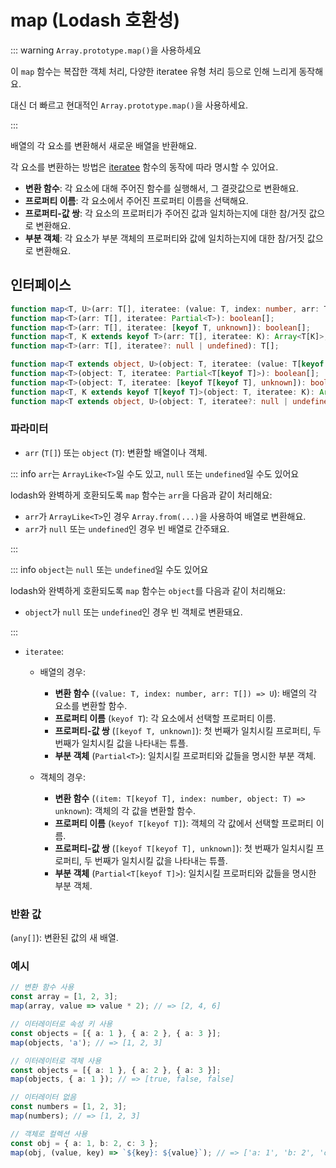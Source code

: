 # map (Lodash 호환성)

::: warning `Array.prototype.map()`을 사용하세요

이 `map` 함수는 복잡한 객체 처리, 다양한 iteratee 유형 처리 등으로 인해 느리게 동작해요.

대신 더 빠르고 현대적인 `Array.prototype.map()`을 사용하세요.

:::

배열의 각 요소를 변환해서 새로운 배열을 반환해요.

각 요소를 변환하는 방법은 [iteratee](../util/iteratee.md) 함수의 동작에 따라 명시할 수 있어요.

- **변환 함수**: 각 요소에 대해 주어진 함수를 실행해서, 그 결괏값으로 변환해요.
- **프로퍼티 이름**: 각 요소에서 주어진 프로퍼티 이름을 선택해요.
- **프로퍼티-값 쌍**: 각 요소의 프로퍼티가 주어진 값과 일치하는지에 대한 참/거짓 값으로 변환해요.
- **부분 객체**: 각 요소가 부분 객체의 프로퍼티와 값에 일치하는지에 대한 참/거짓 값으로 변환해요.

## 인터페이스

```typescript
function map<T, U>(arr: T[], iteratee: (value: T, index: number, arr: T[]) => U): U[];
function map<T>(arr: T[], iteratee: Partial<T>): boolean[];
function map<T>(arr: T[], iteratee: [keyof T, unknown]): boolean[];
function map<T, K extends keyof T>(arr: T[], iteratee: K): Array<T[K]>;
function map<T>(arr: T[], iteratee?: null | undefined): T[];

function map<T extends object, U>(object: T, iteratee: (value: T[keyof T], key: string, object: T) => U): U[];
function map<T>(object: T, iteratee: Partial<T[keyof T]>): boolean[];
function map<T>(object: T, iteratee: [keyof T[keyof T], unknown]): boolean[];
function map<T, K extends keyof T[keyof T]>(object: T, iteratee: K): Array<T[keyof T][K]>;
function map<T extends object, U>(object: T, iteratee?: null | undefined): U[];
```

### 파라미터

- `arr` (`T[]`) 또는 `object` (`T`): 변환할 배열이나 객체.

::: info `arr`는 `ArrayLike<T>`일 수도 있고, `null` 또는 `undefined`일 수도 있어요

lodash와 완벽하게 호환되도록 `map` 함수는 `arr`을 다음과 같이 처리해요:

- `arr`가 `ArrayLike<T>`인 경우 `Array.from(...)`을 사용하여 배열로 변환해요.
- `arr`가 `null` 또는 `undefined`인 경우 빈 배열로 간주돼요.

:::

::: info `object`는 `null` 또는 `undefined`일 수도 있어요

lodash와 완벽하게 호환되도록 `map` 함수는 `object`를 다음과 같이 처리해요:

- `object`가 `null` 또는 `undefined`인 경우 빈 객체로 변환돼요.

:::

- `iteratee`:

  - 배열의 경우:

    - **변환 함수** (`(value: T, index: number, arr: T[]) => U`): 배열의 각 요소를 변환할 함수.
    - **프로퍼티 이름** (`keyof T`): 각 요소에서 선택할 프로퍼티 이름.
    - **프로퍼티-값 쌍** (`[keyof T, unknown]`): 첫 번째가 일치시킬 프로퍼티, 두 번째가 일치시킬 값을 나타내는 튜플.
    - **부분 객체** (`Partial<T>`): 일치시킬 프로퍼티와 값들을 명시한 부분 객체.

  - 객체의 경우:

    - **변환 함수** (`(item: T[keyof T], index: number, object: T) => unknown`): 객체의 각 값을 변환할 함수.
    - **프로퍼티 이름** (`keyof T[keyof T]`): 객체의 각 값에서 선택할 프로퍼티 이름.
    - **프로퍼티-값 쌍** (`[keyof T[keyof T], unknown]`): 첫 번째가 일치시킬 프로퍼티, 두 번째가 일치시킬 값을 나타내는 튜플.
    - **부분 객체** (`Partial<T[keyof T]>`): 일치시킬 프로퍼티와 값들을 명시한 부분 객체.

### 반환 값

(`any[]`): 변환된 값의 새 배열.

### 예시

```typescript
// 변환 함수 사용
const array = [1, 2, 3];
map(array, value => value * 2); // => [2, 4, 6]

// 이터레이터로 속성 키 사용
const objects = [{ a: 1 }, { a: 2 }, { a: 3 }];
map(objects, 'a'); // => [1, 2, 3]

// 이터레이터로 객체 사용
const objects = [{ a: 1 }, { a: 2 }, { a: 3 }];
map(objects, { a: 1 }); // => [true, false, false]

// 이터레이터 없음
const numbers = [1, 2, 3];
map(numbers); // => [1, 2, 3]

// 객체로 컬렉션 사용
const obj = { a: 1, b: 2, c: 3 };
map(obj, (value, key) => `${key}: ${value}`); // => ['a: 1', 'b: 2', 'c: 3']
```
